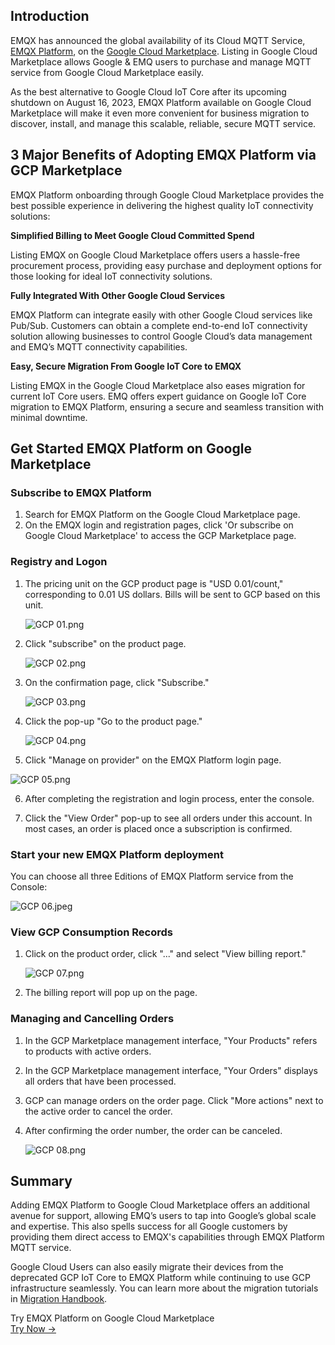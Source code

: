## Introduction

EMQX has announced the global availability of its Cloud MQTT Service, [EMQX Platform](https://www.emqx.com/en/cloud), on the [Google Cloud Marketplace](https://console.cloud.google.com/marketplace/product/emq-public-380104/emqx-cloudpay-as-you-go). Listing in Google Cloud Marketplace allows Google & EMQ users to purchase and manage MQTT service from Google Cloud Marketplace easily. 

As the best alternative to Google Cloud IoT Core after its upcoming shutdown on August 16, 2023, EMQX Platform available on Google Cloud Marketplace will make it even more convenient for business migration to discover, install, and manage this scalable, reliable, secure MQTT service. 

## 3 Major Benefits of Adopting EMQX Platform via GCP Marketplace

EMQX Platform onboarding through Google Cloud Marketplace provides the best possible experience in delivering the highest quality IoT connectivity solutions:

**Simplified Billing to Meet Google Cloud Committed Spend**

Listing EMQX on Google Cloud Marketplace offers users a hassle-free procurement process, providing easy purchase and deployment options for those looking for ideal IoT connectivity solutions. 

**Fully Integrated With Other Google Cloud Services**

EMQX Platform can integrate easily with other Google Cloud services like Pub/Sub. Customers can obtain a complete end-to-end IoT connectivity solution allowing businesses to control Google Cloud’s data management and EMQ’s MQTT connectivity capabilities. 

**Easy, Secure Migration From Google IoT Core to EMQX**

Listing EMQX in the Google Cloud Marketplace also eases migration for current IoT Core users. EMQ offers expert guidance on Google IoT Core migration to EMQX Platform, ensuring a secure and seamless transition with minimal downtime.

## Get Started EMQX Platform on Google Marketplace

### Subscribe to EMQX Platform

1. Search for EMQX Platform on the Google Cloud Marketplace page. 
2. On the EMQX login and registration pages, click 'Or subscribe on Google Cloud Marketplace' to access the GCP Marketplace page.

### Registry and Logon

1. The pricing unit on the GCP product page is "USD 0.01/count," corresponding to 0.01 US dollars. Bills will be sent to GCP based on this unit.

   ![GCP 01.png](https://assets.emqx.com/images/f604eebdc1f7b2436c53979d82e29c9c.png)

2. Click "subscribe" on the product page.

   ![GCP 02.png](https://assets.emqx.com/images/04782d4619b33c0e5c57892d361e7507.png)

3. On the confirmation page, click "Subscribe."

   ![GCP 03.png](https://assets.emqx.com/images/5d3f180aaa779a9d50fdf0ec95505ad2.png)

4. Click the pop-up "Go to the product page."

   ![GCP 04.png](https://assets.emqx.com/images/e7ab96e876fd5cf62b9e94c14dc817d0.png)

5. Click "Manage on provider" on the EMQX Platform login page.

  ![GCP 05.png](https://assets.emqx.com/images/71842ebc6d4df10f240852c20b0dd634.png)

6. After completing the registration and login process, enter the console.

7. Click the "View Order" pop-up to see all orders under this account. In most cases, an order is placed once a subscription is confirmed.

### Start your new EMQX Platform deployment

You can choose all three Editions of EMQX Platform service from the Console:

![GCP 06.jpeg](https://assets.emqx.com/images/f91b199ef5404de31f330c9bd39046a4.jpeg)

### View GCP Consumption Records

1. Click on the product order, click "..." and select "View billing report."

   ![GCP 07.png](https://assets.emqx.com/images/d3f2ccee494f1e60e74a803f4ab242ff.png)

2.  The billing report will pop up on the page.

### Managing and Cancelling Orders

1. In the GCP Marketplace management interface, "Your Products" refers to products with active orders.

2. In the GCP Marketplace management interface, "Your Orders" displays all orders that have been processed.

3. GCP can manage orders on the order page. Click "More actions" next to the active order to cancel the order.

4. After confirming the order number, the order can be canceled.

   ![GCP 08.png](https://assets.emqx.com/images/feec95bb06815433ea123a7fdbe83a22.png)

## Summary

Adding EMQX Platform to Google Cloud Marketplace offers an additional avenue for support, allowing EMQ’s users to tap into Google’s global scale and expertise. This also spells success for all Google customers by providing them direct access to EMQX's capabilities through EMQX Platform MQTT service. 

Google Cloud Users can also easily migrate their devices from the deprecated GCP IoT Core to EMQX Platform while continuing to use GCP infrastructure seamlessly. You can learn more about the migration tutorials in [Migration Handbook](https://www.emqx.com/en/blog/why-emqx-is-your-best-google-cloud-iot-core-alternative).



<section class="promotion">
    <div>
        Try EMQX Platform on Google Cloud Marketplace
    </div>
    <a href="https://console.cloud.google.com/marketplace/product/emq-public-380104/emqx-cloudpay-as-you-go" class="button is-gradient px-5">Try Now →</a>
</section>
